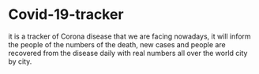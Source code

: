 # Covid-19-tracker
it is a tracker of Corona disease that we are facing nowadays, it will inform the people of the numbers of the death, new cases and people are recovered from the disease daily with real numbers all over the world city by city. 
